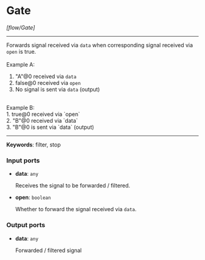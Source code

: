 # Gate

_[flow/Gate]_

---

Forwards signal received via `data` when corresponding signal received via `open` is true.<br>
<br>
Example A:<br>
1. "A"@0 received via `data`<br>
2. false@0 received via `open`<br>
3. No signal is sent via `data` (output)<br>
<br>
Example B:<br>
1. true@0 received via `open`<br>
2. "B"@0  received via `data`<br>
3. "B"@0 is sent via `data` (output)<br>

---

__Keywords__: filter, stop

### Input ports

* __data__: ` any `

    Receives the signal to be forwarded / filtered.<br>


* __open__: ` boolean `

    Whether to forward the signal received via `data`.<br>

### Output ports

* __data__: ` any `

    Forwarded / filtered signal<br>

